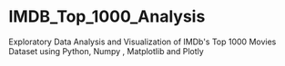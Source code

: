 # IMDB_Top_1000_Analysis
Exploratory Data Analysis and Visualization of IMDb's Top 1000 Movies Dataset using Python, Numpy , Matplotlib and Plotly 
